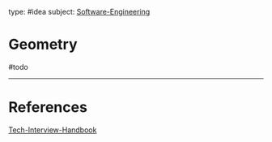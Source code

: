 type: #idea
subject: [Software-Engineering](Software-Engineering.md)
<!-- Subject should be a hub note -->
# Geometry
#todo
<!--
	Write three to five sentences in your own words
	Assume that the reader will have no context
	Include sources
	Link to other ideas
-->

---
# References
<!-- What references back up this idea -->
[Tech-Interview-Handbook](Tech-Interview-Handbook.md)
